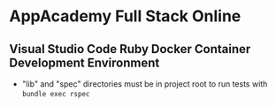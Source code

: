 # AppAcademy Full Stack Online

## Visual Studio Code Ruby Docker Container Development Environment

- "lib" and "spec" directories must be in project root to run tests with `bundle exec rspec`
